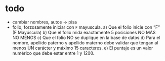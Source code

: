 

# todo
- cambiar nombres, autos -> pisa
- folio, forzosamente iniciar con `F` mayuscula.
a) Que el folio inicie con “F” (F Mayúscula)
b) Que el folio mida exactamente 5 posiciones NO MÁS NO MENOS
c) Que el folio NO se duplique en la base de datos
d) Para el nombre, apellido paterno y apellido materno debe validar que tengan al menos UN 
carácter y máximo 15 caracteres.
e) El puntaje es un valor numérico que debe estar entre 1 y 1200.
